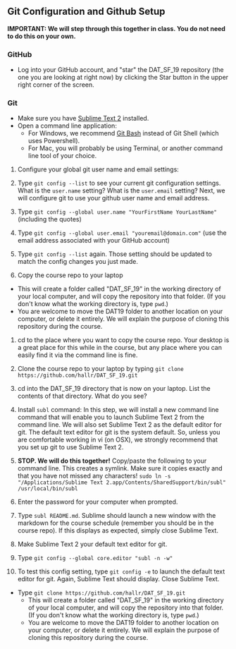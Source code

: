 ## Git Configuration and Github Setup

**IMPORTANT: We will step through this together in class. You do not need to do this on your own.**

### GitHub
* Log into your GitHub account, and "star" the DAT\_SF\_19 repository (the one you are looking at right now) by clicking the Star button in the upper right corner of the screen.

### Git
* Make sure you have [Sublime Text 2](http://www.sublimetext.com/2) installed.
* Open a command line application:
    * For Windows, we recommend [Git Bash](http://git-scm.com/download/win) instead of Git Shell (which uses Powershell).
    * For Mac, you will probably be using Terminal, or another command line tool of your choice.

1. Configure your global git user name and email settings:

  1. Type `git config --list` to see your current git configuration settings. What is the `user.name` setting? What is the `user.email` setting? Next, we will configure git to use your github user name and email address.
  2. Type `git config --global user.name "YourFirstName YourLastName"` (including the quotes)
  3. Type `git config --global user.email "youremail@domain.com"` (use the email address associated with your GitHub account)
  4. Type `git config --list` again. Those setting should be updated to match the config changes you just made.

2. Copy the course repo to your laptop

  * This will create a folder called "DAT_SF_19" in the working directory of your local computer, and will copy the repository into that folder. (If you don't know what the working directory is, type `pwd`.)
  * You are welcome to move the DAT19 folder to another location on your computer, or delete it entirely. We will explain the purpose of cloning this repository during the course.

  1. cd to the place where you want to copy the course repo. Your desktop is a great place for this while in the course, but any place where you can easily find it via the command line is fine.
  2. Clone the course repo to your laptop by typing `git clone https://github.com/hallr/DAT_SF_19.git`
  3. cd into the DAT_SF_19 directory that is now on your laptop. List the contents of that directory. What do you see?

3. Install `subl` command: In this step, we will install a new command line command that will enable you to launch Sublime Text 2 from the command line. We will also set Sublime Text 2 as the default editor for git. The default text editor for git is the system default. So, unless you are comfortable working in vi (on OSX), we strongly recommend that you set up git to use Sublime Text 2.
  1. **STOP. We will do this together!** Copy/paste the following to your command line. This creates a symlink. Make sure it copies exactly and that you have not missed any characters! ```sudo ln -s "/Applications/Sublime Text 2.app/Contents/SharedSupport/bin/subl" /usr/local/bin/subl```
  2. Enter the password for your computer when prompted.
  3. Type `subl README.md`. Sublime should launch a new window with the markdown for the course schedule (remember you should be in the course repo). If this displays as expected, simply close Sublime Text.

4. Make Sublime Text 2 your default text editor for git.
  1. Type `git config --global core.editor "subl -n -w"`
  2. To test this config setting, type `git config -e` to launch the default text editor for git. Again, Sublime Text should display. Close Sublime Text.



* Type `git clone https://github.com/hallr/DAT_SF_19.git`
    * This will create a folder called "DAT_SF_19" in the working directory of your local computer, and will copy the repository into that folder. (If you don't know what the working directory is, type `pwd`.)
    * You are welcome to move the DAT19 folder to another location on your computer, or delete it entirely. We will explain the purpose of cloning this repository during the course.